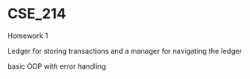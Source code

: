 # CSE_214

Homework 1

Ledger for storing transactions and a manager for navigating the ledger

basic OOP with error handling
